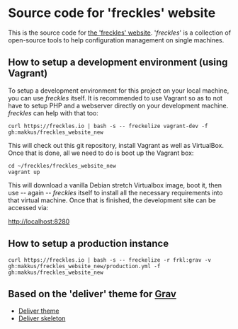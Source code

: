 # Source code for 'freckles' website

This is the source code for [the 'freckles' website](https://freckles.io). '*freckles*' is a collection of open-source tools to help configuration management on single machines.

## How to setup a development environment (using Vagrant)

To setup a development environment for this project on your local machine, you can use *freckles* itself. It is recommended to use Vagrant so as to not have to setup PHP and a webserver directly on your development machine. *freckles* can help with that too:

    curl https://freckles.io | bash -s -- freckelize vagrant-dev -f gh:makkus/freckles_website_new

This will check out this git repository, install Vagrant as well as VirtualBox. Once that is done, all we need to do is boot up the Vagrant box:

    cd ~/freckles/freckles_website_new
    vagrant up
   
This will download a vanilla Debian stretch Virtualbox image, boot it, then use -- again -- *freckles* itself to install all the necessary requirements into that virtual machine. Once that is finished, the development site can be accessed via:

[http://localhost:8280](http://localhost:8280)


## How to setup a production instance

    curl https://freckles.io | bash -s -- freckelize -r frkl:grav -v gh:makkus/freckles_website_new/production.yml -f gh:makkus/freckles_website_new

## Based on the 'deliver' theme for [Grav](https://getgrav.org)

- [Deliver theme](https://github.com/getgrav/grav-theme-deliver)
- [Deliver skeleton](http://getgrav.org/downloads/skeletons#extras)


